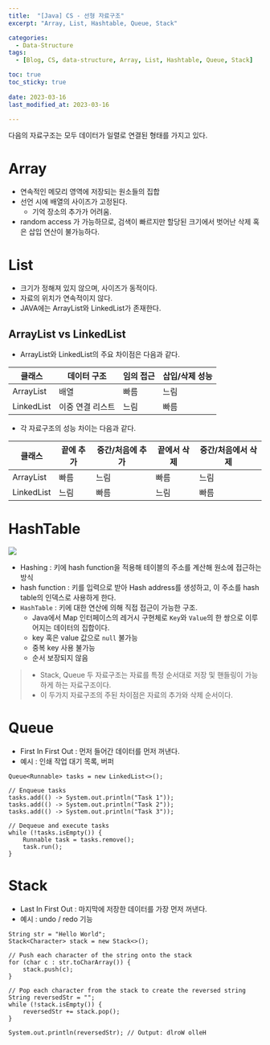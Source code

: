 ```yaml
---
title:  "[Java] CS - 선형 자료구조"
excerpt: "Array, List, Hashtable, Queue, Stack"

categories:
  - Data-Structure
tags:
  - [Blog, CS, data-structure, Array, List, Hashtable, Queue, Stack]

toc: true
toc_sticky: true
 
date: 2023-03-16
last_modified_at: 2023-03-16

---
```


다음의 자료구조는 모두 데이터가 일렬로 연결된 형태를 가지고 있다.
# Array
- 연속적인 메모리 영역에 저장되는 원소들의 집합
- 선언 시에 배열의 사이즈가 고정된다.
	- 기억 장소의 추가가 어려움.
- random access 가 가능하므로, 검색이 빠르지만 할당된 크기에서 벗어난 삭제 혹은 삽입 연산이 불가능하다.

# List
- 크기가 정해져 있지 않으며, 사이즈가 동적이다.
- 자료의 위치가 연속적이지 않다.
- JAVA에는 ArrayList와 LinkedList가 존재한다.

## ArrayList vs LinkedList

- ArrayList와 LinkedList의 주요 차이점은 다음과 같다.


| 클래스     | 데이터 구조      | 임의 접근 | 삽입/삭제 성능 |
| ---------- | ---------------- | --------- | -------------- |
| ArrayList  | 배열             | 빠름      | 느림           |
| LinkedList | 이중 연결 리스트 | 느림      | 빠름           |

- 각 자료구조의 성능 차이는 다음과 같다.

| 클래스     | 끝에 추가 | 중간/처음에 추가 | 끝에서 삭제 | 중간/처음에서 삭제 |
| ---------- | --------- | ---------------- | ----------- | ------------------ |
| ArrayList  | 빠름      | 느림             | 빠름        | 느림               |
| LinkedList | 느림      | 빠름             | 느림        | 빠름               |


# HashTable
![](https://upload.wikimedia.org/wikipedia/commons/thumb/7/7d/Hash_table_3_1_1_0_1_0_0_SP.svg/1024px-Hash_table_3_1_1_0_1_0_0_SP.svg.png)
- Hashing : 키에 hash function을 적용해 테이블의 주소를 계산해 원소에 접근하는 방식
-  hash function : 키를 입력으로 받아 Hash address를 생성하고, 이 주소를 hash table의 인덱스로 사용하게 한다.
- `HashTable` : 키에 대한 연산에 의해 직접 접근이 가능한 구조.
	- Java에서 Map 인터페이스의 레거시 구현체로 `Key`와 `Value`의 한 쌍으로 이루어지는 데이터의 집합이다.
	- key 혹은 value 값으로 `null` 불가능
	- 중복 key 사용 불가능
	- 순서 보장되지 않음

> - Stack, Queue 두 자료구조는 자료를 특정 순서대로 저장 및 핸들링이 가능하게 하는 자료구조이다.
> - 이 두가지 자료구조의 주된 차이점은 자료의 추가와 삭제 순서이다.


# Queue
- First In First Out : 먼저 들어간 데이터를 먼저 꺼낸다.
- 예시 : 인쇄 작업 대기 목록, 버퍼

```
Queue<Runnable> tasks = new LinkedList<>();

// Enqueue tasks
tasks.add(() -> System.out.println("Task 1"));
tasks.add(() -> System.out.println("Task 2"));
tasks.add(() -> System.out.println("Task 3"));

// Dequeue and execute tasks
while (!tasks.isEmpty()) {
    Runnable task = tasks.remove();
    task.run();
}
```


# Stack

- Last In First Out : 마지막에 저장한 데이터를 가장 먼저 꺼낸다. 
- 예시 : undo / redo 기능


```
String str = "Hello World";
Stack<Character> stack = new Stack<>();

// Push each character of the string onto the stack
for (char c : str.toCharArray()) {
    stack.push(c);
}

// Pop each character from the stack to create the reversed string
String reversedStr = "";
while (!stack.isEmpty()) {
    reversedStr += stack.pop();
}

System.out.println(reversedStr); // Output: dlroW olleH

```